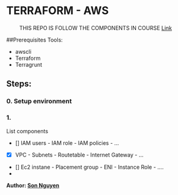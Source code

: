 # TERRAFORM - AWS
<image src="/images/rocket.png" width =15> <image src="/images/rocket.png" width =15>THIS REPO IS FOLLOW THE COMPONENTS IN COURSE [Link](https://www.udemy.com/share/106WtA3@BmB6v11K_U82vm6pn0Heg-8UdLpDDCFdtAB3puKbN4CXwh1rL9DGMSNzY2zr_46Xew==/)

##Prerequisites
Tools:
- awscli
- Terraform
- Terragrunt

## Steps:

### 0. Setup environment

### 1. 

List components
- [] IAM users - IAM role - IAM policies - ...
- [x] VPC - Subnets - Routetable - Internet Gateway - ...
- [] Ec2 instane - Placement group - ENI - Instance Role - ....
- 


**Author: [Son Nguyen](https://www.linkedin.com/in/son-n-114539152/)**
